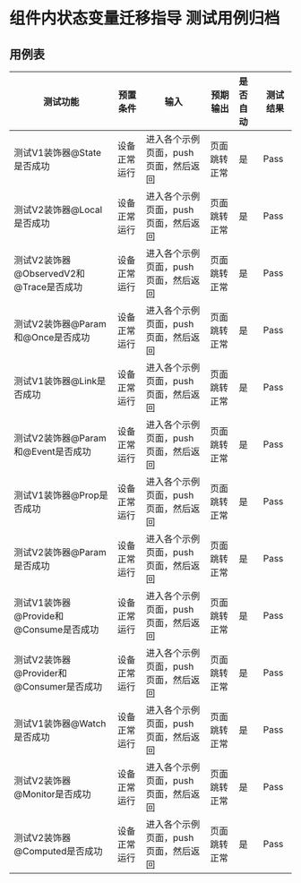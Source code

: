 # 组件内状态变量迁移指导 测试用例归档

## 用例表

| 测试功能                          | 预置条件       | 输入                   | 预期输出    | 是否自动 | 测试结果 |
|-------------------------------| -------------- |----------------------|---------|:-----| -------- |
| 测试V1装饰器@State是否成功             | 设备正常运行   | 进入各个示例页面，push页面，然后返回 | 页面跳转正常  | 是    | Pass     |
| 测试V2装饰器@Local是否成功             | 设备正常运行 | 进入各个示例页面，push页面，然后返回 | 页面跳转正常  | 是    | Pass     |
| 测试V2装饰器@ObservedV2和@Trace是否成功 | 设备正常运行 | 进入各个示例页面，push页面，然后返回 | 页面跳转正常  | 是    | Pass     |
| 测试V2装饰器@Param和@Once是否成功       | 设备正常运行   | 进入各个示例页面，push页面，然后返回 | 页面跳转正常  | 是    | Pass     |
| 测试V1装饰器@Link是否成功              | 设备正常运行 | 进入各个示例页面，push页面，然后返回 | 页面跳转正常  | 是    | Pass     |
| 测试V2装饰器@Param和@Event是否成功      | 设备正常运行 | 进入各个示例页面，push页面，然后返回 | 页面跳转正常  | 是    | Pass     |
| 测试V1装饰器@Prop是否成功              | 设备正常运行 | 进入各个示例页面，push页面，然后返回 | 页面跳转正常  | 是    | Pass     |
| 测试V2装饰器@Param是否成功             | 设备正常运行 | 进入各个示例页面，push页面，然后返回 | 页面跳转正常  | 是    | Pass     |
| 测试V1装饰器@Provide和@Consume是否成功  | 设备正常运行 | 进入各个示例页面，push页面，然后返回 | 页面跳转正常  | 是    | Pass     |
| 测试V2装饰器@Provider和@Consumer是否成功 | 设备正常运行 | 进入各个示例页面，push页面，然后返回 | 页面跳转正常  | 是    | Pass     |
| 测试V1装饰器@Watch是否成功             | 设备正常运行 | 进入各个示例页面，push页面，然后返回 | 页面跳转正常  | 是    | Pass     |
| 测试V2装饰器@Monitor是否成功           | 设备正常运行 | 进入各个示例页面，push页面，然后返回 | 页面跳转正常  | 是    | Pass     |
| 测试V2装饰器@Computed是否成功          | 设备正常运行 | 进入各个示例页面，push页面，然后返回 | 页面跳转正常  | 是    | Pass     |

